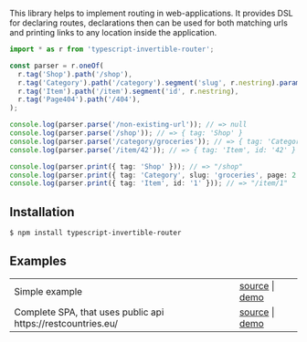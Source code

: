 This library helps to implement routing in web-applications. It
provides DSL for declaring routes, declarations then can be used for
both matching urls and printing links to any location inside the
application.

```ts
import * as r from 'typescript-invertible-router';

const parser = r.oneOf(
  r.tag('Shop').path('/shop'),
  r.tag('Category').path('/category').segment('slug', r.nestring).params({ page: r.nat.withDefault(1) }),
  r.tag('Item').path('/item').segment('id', r.nestring),
  r.tag('Page404').path('/404'),
);

console.log(parser.parse('/non-existing-url')); // => null
console.log(parser.parse('/shop')); // => { tag: 'Shop' }
console.log(parser.parse('/category/groceries')); // => { tag: 'Category', slug: 'groceries', page: 1 }
console.log(parser.parse('/item/42')); // => { tag: 'Item', id: '42' }

console.log(parser.print({ tag: 'Shop' })); // => "/shop"
console.log(parser.print({ tag: 'Category', slug: 'groceries', page: 2 })); // => "/category/groceries?page=2"
console.log(parser.print({ tag: 'Item', id: '1' })); // => "/item/1"
```


## Installation

```sh
$ npm install typescript-invertible-router
```


## Examples

<table>
  <tbody>
    <tr>
      <td>Simple example</td>
      <td>
	    <a href="https://github.com/lagunoff/typescript-invertible-router/tree/master/examples/simple" target="_blank">source</a> |
		<a href="http://lagunoff.github.io/typescript-invertible-router/simple/" target="_blank">demo<a>
	  </td>
    </tr>
    <tr>
      <td>Complete SPA, that uses public api https://restcountries.eu/</td>
      <td>
	    <a href="https://github.com/lagunoff/typescript-invertible-router/tree/master/examples/restcountries" target="_blank">source</a> |
		<a href="http://lagunoff.github.io/typescript-invertible-router/restcountries/" target="_blank">demo<a>
	  </td>
    </tr>
  </tbody>
</table>
